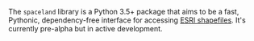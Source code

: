 The `spaceland` library is a Python 3.5+ package that aims to be a fast, Pythonic, dependency-free interface for accessing [ESRI shapefiles][shp]. It's currently pre-alpha but in active development.


[shp]: http://www.esri.com/library/whitepapers/pdfs/shapefile.pdf
